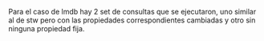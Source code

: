 Para el caso de lmdb hay 2 set de consultas que se ejecutaron, uno similar al de stw pero con las propiedades correspondientes cambiadas y otro sin ninguna propiedad fija.